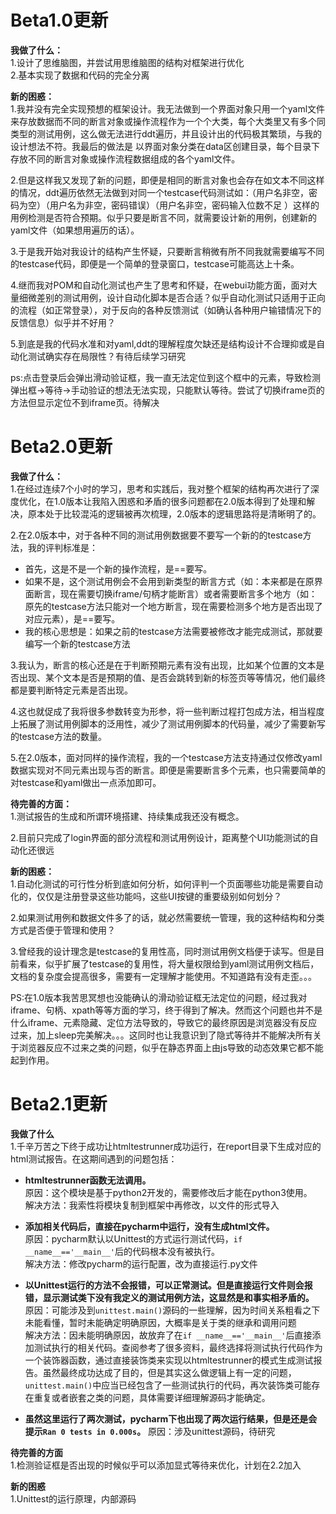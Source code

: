 # Beta1.0更新
**我做了什么：**  
1.设计了思维脑图，并尝试用思维脑图的结构对框架进行优化  
2.基本实现了数据和代码的完全分离  


**新的困惑：**  
1.我并没有完全实现预想的框架设计。我无法做到一个界面对象只用一个yaml文件来存放数据而不同的断言对象或操作流程作为一个个大类，每个大类里又有多个同类型的测试用例，这么做无法进行ddt遍历，并且设计出的代码极其繁琐，与我的设计想法不符。我最后的做法是
以界面对象分类在data区创建目录，每个目录下存放不同的断言对象或操作流程数据组成的各个yaml文件。 

2.但是这样我又发现了新的问题，即便是相同的断言对象也会存在如文本不同这样的情况，ddt遍历依然无法做到对同一个testcase代码测试如：（用户名非空，密码为空）（用户名为非空，密码错误）（用户名非空，密码输入位数不足
）这样的用例检测是否符合预期。似乎只要是断言不同，就需要设计新的用例，创建新的yaml文件（如果想用遍历的话）。  

3.于是我开始对我设计的结构产生怀疑，只要断言稍微有所不同我就需要编写不同的testcase代码，即便是一个简单的登录窗口，testcase可能高达上十条。  

4.继而我对POM和自动化测试也产生了思考和怀疑，在webui功能方面，面对大量细微差别的测试用例，设计自动化脚本是否合适？似乎自动化测试只适用于正向的流程（如正常登录），对于反向的各种反馈测试（如确认各种用户输错情况下的反馈信息）似乎并不好用？  

5.到底是我的代码水准和对yaml,ddt的理解程度欠缺还是结构设计不合理抑或是自动化测试确实存在局限性？有待后续学习研究  

ps:点击登录后会弹出滑动验证框，我一直无法定位到这个框中的元素，导致检测弹出框->等待->手动验证的想法无法实现，只能默认等待。尝试了切换iframe页的方法但显示定位不到iframe页。待解决  

# Beta2.0更新
**我做了什么：**  
1.在经过连续7个小时的学习，思考和实践后，我对整个框架的结构再次进行了深度优化，在1.0版本让我陷入困惑和矛盾的很多问题都在2.0版本得到了处理和解决，原本处于比较混沌的逻辑被再次梳理，2.0版本的逻辑思路将是清晰明了的。  

2.在2.0版本中，对于各种不同的测试用例数据要不要写一个新的的testcase方法，我的评判标准是：  
- 首先，这是不是一个新的操作流程，是==要写。  
- 如果不是，这个测试用例会不会用到新类型的断言方式（如：本来都是在原界面断言，现在需要切换iframe/句柄才能断言）或者需要断言多个地方（如：原先的testcase方法只能对一个地方断言，现在需要检测多个地方是否出现了对应元素），是==要写。  
- 我的核心思想是：如果之前的testcase方法需要被修改才能完成测试，那就要编写一个新的testcase方法  
    
3.我认为，断言的核心还是在于判断预期元素有没有出现，比如某个位置的文本是否出现、某个文本是否是预期的值、是否会跳转到新的标签页等等情况，他们最终都是要判断特定元素是否出现。  

4.这也就促成了我将很多参数转变为形参，将一些判断过程打包成方法，相当程度上拓展了测试用例脚本的泛用性，减少了测试用例脚本的代码量，减少了需要新写的testcase方法的数量。  

5.在2.0版本，面对同样的操作流程，我的一个testcase方法支持通过仅修改yaml数据实现对不同元素出现与否的断言。即便是需要断言多个元素，也只需要简单的对testcase和yaml做出一点添加即可。  

**待完善的方面：**  
1.测试报告的生成和所谓环境搭建、持续集成我还没有概念。  

2.目前只完成了login界面的部分流程和测试用例设计，距离整个UI功能测试的自动化还很远  

**新的困惑：**  
1.自动化测试的可行性分析到底如何分析，如何评判一个页面哪些功能是需要自动化的，仅仅是注册登录这些功能吗，这些UI按键的重要级别如何划分？  

2.如果测试用例和数据文件多了的话，就必然需要统一管理，我的这种结构和分类方式是否便于管理和使用？  

3.曾经我的设计理念是testcase的复用性高，同时测试用例文档便于读写。但是目前看来，似乎扩展了testcase的复用性，将大量权限给到yaml测试用例文档后，文档的复杂度会提高很多，需要有一定理解才能使用。不知道路有没有走歪。。。  

PS:在1.0版本我苦思冥想也没能确认的滑动验证框无法定位的问题，经过我对iframe、句柄、xpath等等方面的学习，终于得到了解决。然而这个问题也并不是什么iframe、元素隐藏、定位方法导致的，导致它的最终原因是浏览器没有反应过来，加上sleep完美解决。。。这同时也让我意识到了隐式等待并不能解决所有关于浏览器反应不过来之类的问题，似乎在静态界面上由js导致的动态效果它都不能起到作用。

# Beta2.1更新  
**我做了什么**  
1.千辛万苦之下终于成功让htmltestrunner成功运行，在report目录下生成对应的html测试报告。在这期间遇到的问题包括：  

- **htmltestrunner函数无法调用。**  
原因：这个模块是基于python2开发的，需要修改后才能在python3使用。  
解决方法：我索性将模块复制到框架中再修改，以文件的形式导入

- **添加相关代码后，直接在pycharm中运行，没有生成html文件。**  
原因：pycharm默认以Unittest的方式运行测试代码，`if __name__=='__main__'`后的代码根本没有被执行。  
解决方法：修改pycharm的运行配置，改为直接运行.py文件

- **以Unittest运行的方法不会报错，可以正常测试。但是直接运行文件则会报错，显示测试类下没有我定义的测试用例方法，这显然是和事实相矛盾的。**  
原因：可能涉及到`unittest.main()`源码的一些理解，因为时间关系粗看之下未能看懂，暂时未能确定明确原因，大概率是关于类的继承和调用问题  
解决方法：因未能明确原因，故放弃了在`if __name__=='__main__'`后直接添加测试执行的相关代码。查阅参考了很多资料，最终选择将测试执行代码作为一个装饰器函数，通过直接装饰类来实现以htmltestrunner的模式生成测试报告。虽然最终成功达成了目的，但是其实这么做逻辑上有一定的问题，`unittest.main()`中应当已经包含了一些测试执行的代码，再次装饰类可能存在重复或者嵌套之类的问题，具体需要详细理解源码才能确定。

- **虽然这里运行了两次测试，pycharm下也出现了两次运行结果，但是还是会提示`Ran 0 tests in 0.000s`。**
原因：涉及unittest源码，待研究

**待完善的方面**  
1.检测验证框是否出现的时候似乎可以添加显式等待来优化，计划在2.2加入

**新的困惑**  
1.Unittest的运行原理，内部源码



    


